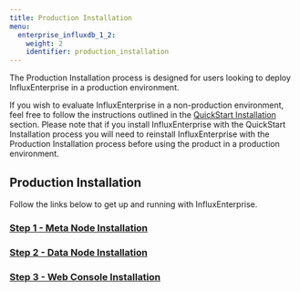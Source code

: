 ```yaml
---
title: Production Installation
menu:
  enterprise_influxdb_1_2:
    weight: 2
    identifier: production_installation
---
```


The Production Installation process is designed for users looking to deploy
InfluxEnterprise in a production environment.

If you wish to evaluate InfluxEnterprise in a non-production
environment, feel free to follow the instructions outlined in the
[QuickStart Installation](/enterprise_influxdb/v1.2/quickstart_installation) section.
Please note that if you install InfluxEnterprise with the QuickStart Installation process you
will need to reinstall InfluxEnterprise with the Production Installation
process before using the product in a production environment.


## Production Installation

Follow the links below to get up and running with InfluxEnterprise.

### [Step 1 - Meta Node Installation](/enterprise_influxdb/v1.2/production_installation/meta_node_installation/)
### [Step 2 - Data Node Installation](/enterprise_influxdb/v1.2/production_installation/data_node_installation/)
### [Step 3 - Web Console Installation](/enterprise_influxdb/v1.2/production_installation/web_console_installation/)
